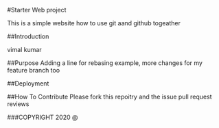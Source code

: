 #Starter Web project

This is a simple website how to use git aand github togeather

##Introduction

vimal kumar

##Purpose
Adding a line for rebasing example, more  changes for my feature branch too

##Deployment

##How To Contribute
Please  fork this repoitry and the issue pull request reviews

###COPYRIGHT
2020 @
